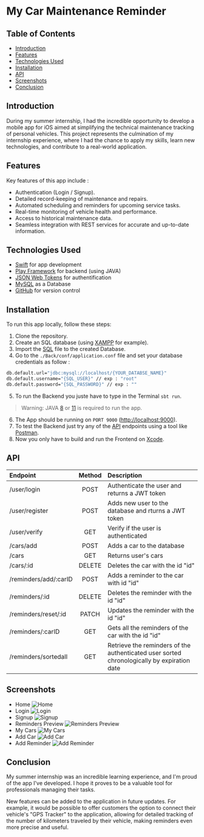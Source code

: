# My Car Maintenance Reminder


## Table of Contents  
-  [Introduction](#introduction) 
-  [Features](#features) 
-  [Technologies Used](#technologies-used) 
-  [Installation](#installation) 
-  [API](#api) 
-  [Screenshots](#screenshots) 
-  [Conclusion](#conclusion)
## Introduction 
During my summer internship, I had the incredible opportunity to develop a mobile app for iOS aimed at simplifying the technical maintenance tracking of personal vehicles. This project represents the culmination of my internship experience, where I had the chance to apply my skills, learn new technologies, and contribute to a real-world application.
## Features
Key features of this app include :
- Authentication (Login / Signup).
-  Detailed record-keeping of maintenance and repairs. 
-  Automated scheduling and reminders for upcoming service tasks. 
- Real-time monitoring of vehicle health and performance. 
- Access to historical maintenance data. 
- Seamless integration with REST services for accurate and up-to-date information.
## Technologies Used
- [Swift](https://www.apple.com/uk/swift/) for app development
- [Play Framework](https://www.playframework.com/) for backend (using JAVA)
- [JSON Web Tokens](https://jwt.io/) for authentification 
- [MySQL](https://www.mysql.com/fr/) as a Database
- [GitHub](https://github.com/) for version control
## Installation
To run this app locally, follow these steps: 
1. Clone the repository. 
2. Create an SQL database (using [XAMPP](https://www.apachefriends.org/index.html) for example).
3. Import the [SQL](https://github.com/YassDH/carMaintenanceReminder/tree/main/DB) file to the created Database.
4. Go to the `./Back/conf/application.conf` file and set your database credentials as follow : 
```sh
db.default.url="jdbc:mysql://localhost/{YOUR_DATABSE_NAME}"
db.default.username="{SQL_USER}" // exp : "root"
db.default.password="{SQL_PASSWORD}" // exp : ""
```
5. To run the Backend you juste have to type in the Terminal `sbt run`.
> Warning: JAVA [8](https://www.oracle.com/java/technologies/javase/javase8-archive-downloads.html) or [11](https://www.oracle.com/java/technologies/javase/jdk11-archive-downloads.html) is required to run the app.
6. The App should be running on `PORT 9000` ([http://localhost:9000](http://localhost:9000/)).
7. To test the Backend just try any of the [API](https://github.com/YassDH/carMaintenanceReminder/tree/main/API) endpoints using a tool like [Postman](https://www.postman.com/).
8. Now you only have to build and run the Frontend on [Xcode](https://developer.apple.com/xcode/).
## API
|        Endpoint       | Method |                                         Description                                        |
|:---------------------|:------:|:------------------------------------------------------------------------------------------|
| /user/login           |  POST  | Authenticate the user and returns a JWT token                                              |
| /user/register        |  POST  | Adds new user to the database and rturns  a JWT token                                      |
| /user/verify          |   GET  | Verify if the user is authenticated                                                        |
| /cars/add             |  POST  | Adds a car to the database                                                                 |
| /cars                 |   GET  | Returns user's cars                                                                        |
| /cars/:id             | DELETE | Deletes the car with the id "id"                                                           |
| /reminders/add/:carID |  POST  | Adds a reminder to the car with id "id"                                                    |
| /reminders/:id        | DELETE | Deletes the reminder with the id "id"                                                      |
| /reminders/reset/:id  |  PATCH | Updates the reminder with the id "id"                                                      |
| /reminders/:carID     |   GET  | Gets all the reminders of the car with the id "id"                                         |
| /reminders/sortedall  |   GET  | Retrieve the reminders of the authenticated user sorted chronologically by expiration date |
## Screenshots
- Home
![Home](/Screenshots/Accueil.png)
- Login
![Login](/Screenshots/Connexion.png)
- Signup
![Signup](/Screenshots/Inscription.png)
- Reminders Preview
![Reminders Preview](/Screenshots/AprecuRappel.png)
- My Cars
![My Cars](/Screenshots/MonGarage.png)
- Add Car
![Add Car](/Screenshots/AjoutVoiture.png)
- Add Reminder
![Add Reminder](/Screenshots/AjoutRappel.png)

## Conclusion

My summer internship was an incredible learning experience, and I'm proud of the app I've developed. I hope it proves to be a valuable tool for professionals managing their tasks.

New features can be added to the application in future updates. For example, it would be possible to offer customers the option to connect their vehicle's "GPS Tracker" to the application, allowing for detailed tracking of the number of kilometers traveled by their vehicle, making reminders even more precise and useful.
